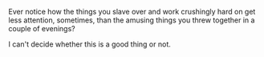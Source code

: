 

Ever notice how the things you slave over and work crushingly hard on get less attention, sometimes, than the
amusing things you threw together in a couple of evenings?

I can't decide whether this is a good thing or not.